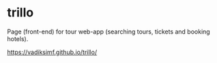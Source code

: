 # trillo
Page (front-end) for tour web-app (searching tours, tickets and booking hotels).


https://vadiksimf.github.io/trillo/
